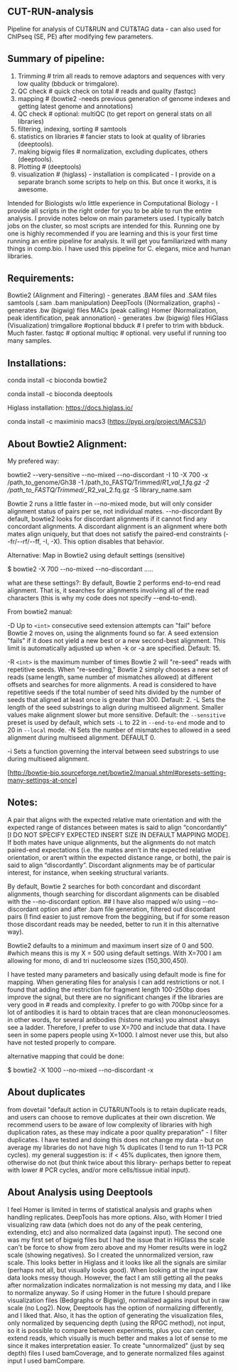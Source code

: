 ## CUT-RUN-analysis
Pipeline for analysis of CUT&RUN and CUT&TAG data - can also used for ChIPseq (SE, PE) after modifying few parameters.

## Summary of pipeline:

1. Trimming # trim all reads to remove adaptors and sequences with very low quality (bbduck or trimgalore). 
2. QC check # quick check on total # reads and quality (fastqc)
3. mapping # (bowtie2 -needs previous generation of genome indexes and getting latest genome and annotations)
4. QC check # optional: multiQC (to get report on general stats on all libraries)
5. filtering, indexing, sorting # samtools 
6. statistics on libraries # fancier stats to look at quality of libraries (deeptools). 
7. making bigwig files # normalization, excluding duplicates, others (deeptools).
8. Plotting # (deeptools)
9. visualization # (higlass) - installation is complicated - I provide on a separate branch some scripts to help on this. But once it works, it is awesome.

Intended for Biologists w/o little experience in Computational Biology - I provide all scripts in the right order for you to be able to run the entire analysis. I provide notes below on main parameters used.
I typically batch jobs on the cluster, so most scripts are intended for this. Running one by one is highly recommended if you are learning and this is your first time running an entire pipeline for analysis. It will get you familiarized with many things in comp.bio.
I have used this pipeline for C. elegans, mice and human libraries.

## Requirements:
Bowtie2 (Alignment and Filtering) - generates .BAM files and .SAM files
samtools (.sam .bam manipulation)
DeepTools ((Normalization, graphs) - generates .bw (bigwig) files
MACs (peak calling)
Homer (Normalization, peak identification, peak annonation) - generates .bw (bigwig) files
HiGlass (Visualization) 
trimgallore #optional
bbduck # I prefer to trim with bbduck. Much faster.
fastqc # optional
multiqc # optional. very useful if running too many samples.

## Installations:

conda install -c bioconda bowtie2 

conda install -c bioconda deeptools

Higlass installation: https://docs.higlass.io/

conda install -c maximinio macs3 (https://pypi.org/project/MACS3/)

## About Bowtie2 Alignment:
My prefered way:

bowtie2 --very-sensitive --no-mixed --no-discordant -I 10 -X 700 -x /path_to_genome/Gh38 -1 /path_to_FASTQ/Trimmed/*R1_val_1.fq.gz -2 /path_to_FASTQ/Trimmed/*_R2_val_2.fq.gz -S library_name.sam

Bowtie 2 runs a little faster in --no-mixed mode, but will only consider alignment status of pairs per se, not individual mates.
--no-discordant By default, bowtie2 looks for discordant alignments if it cannot find any concordant alignments. A discordant alignment is an alignment where both mates align uniquely, but that does not satisfy the paired-end constraints (--fr/--rf/--ff, -I, -X). This option disables that behavior.

Alternative: Map in Bowtie2 using default settings (sensitive) 

$ bowtie2 -X 700 --no-mixed --no-discordant ..... 

what are these settings?:
By default, Bowtie 2 performs end-to-end read alignment. That is, it searches for alignments involving all of the read characters (this is why my code does not specify --end-to-end).

From bowtie2 manual:

-D <int>
        Up to `<int>` consecutive seed extension attempts can "fail" before Bowtie 2
        moves on, using the alignments found so far.  A seed extension "fails" if it
        does not yield a new best or a new second-best alignment.  This limit is
        automatically adjusted up when -k or -a are specified.  Default: 15.

-R <int>
        `<int>` is the maximum number of times Bowtie 2 will "re-seed" reads with
        repetitive seeds. When "re-seeding," Bowtie 2 simply chooses a new set of reads
        (same length, same number of mismatches allowed) at different offsets and
        searches for more alignments.  A read is considered to have repetitive seeds if
        the total number of seed hits divided by the number of seeds that aligned at
        least once is greater than 300.  Default: 2.
-L <int>
        Sets the length of the seed substrings to align during multiseed alignment.
        Smaller values make alignment slower but more sensitive. Default: the
        `--sensitive` preset is used by default, which sets `-L` to 22 in
        `--end-to-end` mode and to 20 in `--local` mode.
-N <int>
        Sets the number of mismatches to allowed in a seed alignment during multiseed
        alignment. DEFAULT 0.

-i <func>
Sets a function governing the interval between seed substrings to use during multiseed alignment. 

[http://bowtie-bio.sourceforge.net/bowtie2/manual.shtml#presets-setting-many-settings-at-once]

## Notes:

A pair that aligns with the expected relative mate orientation and with the expected range of distances between mates is said to align “concordantly” [I DO NOT SPECIFY EXPECTED INSERT SIZE IN DEFAULT MAPPING MODE]. If both mates have unique alignments, but the alignments do not match paired-end expectations (i.e. the mates aren’t in the expected relative orientation, or aren’t within the expected distance range, or both), the pair is said to align “discordantly”. Discordant alignments may be of particular interest, for instance, when seeking structural variants.

By default, Bowtie 2 searches for both concordant and discordant alignments, though searching for discordant alignments can be disabled with the --no-discordant option. ## I have also mapped w/o using --no-discordant option and after .bam file generation, filtered out discordant pairs (I find easier to just remove from the beggining, but if for some reason those discordant reads may be needed, better to run it in this alternative way).
  
Bowtie2 defaults to a minimum and maximum insert size of 0 and 500. #which means this is my X = 500 using default settings. With X=700 I am allowing for mono, di and tri nucleosome sizes (150,300,450). 

I have tested many parameters and basically using default mode is fine for mapping. When generating files for analysis I can add restrictions or not. I found that adding the restriction for fragment length 100-250bp does improve the signal, but there are no significant changes if the libraries are very good in # reads and complexity. I prefer to go with 700bp since for a lot of antibodies it is hard to obtain traces that are clean mononucleosomes. in other words, for several antibodies (histone marks) you almost always see a ladder. Therefore, I prefer to use X=700 and include that data.
I have seen in some papers people using X=1000. I almost never use this, but also have not tested properly to compare.

alternative mapping that could be done:

$ bowtie2 -X 1000 --no-mixed --no-discordant -x 
  
## About duplicates
  
from dovetail "default action in CUT&RUNTools is to retain duplicate reads, and users can choose to remove duplicates at their own discretion. We recommend users to be aware of low complexity of libraries with high duplication rates, as these may indicate a poor quality preparation" - I filter duplicates. I have tested and doing this does not change my data - but on average my libraries do not have high % duplicates (I tend to run 11-13 PCR cycles).
  my general suggestion is: if < 45% duplicates, then ignore them, otherwise do not (but think twice about this library- perhaps better to repeat with lower # PCR cycles, and/or more cells/tissue initial input).
  
## About Analysis using Deeptools
  
I feel Homer is limited in terms of statistical analysis and graphs when handling replicates. DeepTools has more options. Also, with Homer I tried visualizing raw data (which does not do any of the peak centering, extending, etc) and also normalized data (against input). The second one was my first set of bigwig files but I had the issue that in HiGlass the scale can't be force to show from zero above and my Homer results were in log2 scale (showing negatives). So I created the unnormalized version, raw scale. This looks better in Higlass and it looks like all the signals are similar (perhaps not all, but visually looks good). When looking at the input raw data looks messy though. However, the fact I am still getting all the peaks after normalization indicates normalization is not messing my data, and I like to normalize anyway. So if using Homer in the future I should prepare visualization files (Bedgraphs or Bigwig), normalized agains input but in raw scale (no Log2).
Now, Deeptools has the option of normalizing differently, and I liked that. Also, it has the option of generating the visualization files, only normalized by sequencing depth (using the RPGC method), not input, so it is possible to compare between experiments, plus you can center, extend reads, which visually is much better and makes a lot of sense to me since it makes interpretation easier. To create "unnormalized" (just by seq depth) files I used bamCoverage, and to generate normalized files against input I used bamCompare. 

